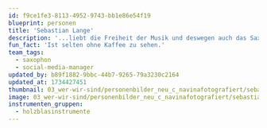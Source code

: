 ```yaml
---
id: f9ce1fe3-8113-4952-9743-bb1e86e54f19
blueprint: personen
title: 'Sebastian Lange'
description: '...liebt die Freiheit der Musik und deswegen auch das Saxophon.'
fun_fact: 'Ist selten ohne Kaffee zu sehen.'
team_tags:
  - saxophon
  - social-media-manager
updated_by: b89f1882-9bbc-44b7-9265-79a3230c2164
updated_at: 1734427451
thumbnail: 03_wer-wir-sind/personenbilder_neu_c_navinafotografiert/sebastian-lange_(c)_navinafotografiert-0424-b.jpg
image: 03_wer-wir-sind/personenbilder_neu_c_navinafotografiert/sebastian-lange_(c)_navinafotografiert-0424-b.jpg
instrumenten_gruppen:
  - holzblasinstrumente
---
```

